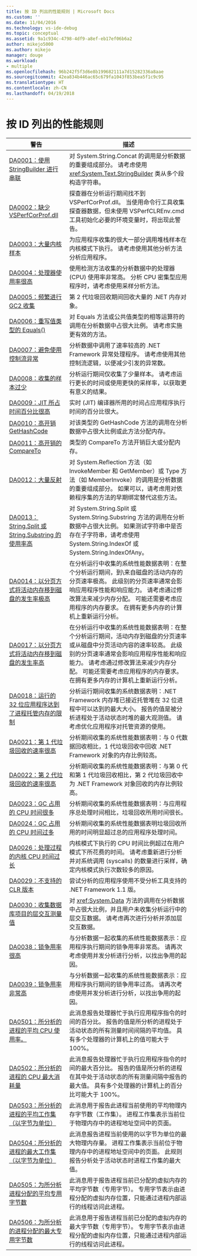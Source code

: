 ```yaml
---
title: 按 ID 列出的性能规则 | Microsoft Docs
ms.custom: ''
ms.date: 11/04/2016
ms.technology: vs-ide-debug
ms.topic: conceptual
ms.assetid: 9a1c934c-4798-4df9-a8ef-eb17ef06b6a2
author: mikejo5000
ms.author: mikejo
manager: douge
ms.workload:
- multiple
ms.openlocfilehash: 96b242f5f3d6e8b199682111a7d15282336a8aae
ms.sourcegitcommit: 42ea834b446ac65c679fa1043f853bea5f1c9c95
ms.translationtype: HT
ms.contentlocale: zh-CN
ms.lasthandoff: 04/19/2018
---
```

# <a name="performance-rules-by-id"></a>按 ID 列出的性能规则
|警告|描述|  
|-------------|-----------------|  
|[DA0001：使用 StringBuilder 进行串联](../profiling/da0001-use-stringbuilder-for-concatenations.md)|对 System.String.Concat 的调用是分析数据的重要组成部分。 请考虑使用 <xref:System.Text.StringBuilder> 类从多个段构造字符串。|  
|[DA0002：缺少 VSPerfCorProf.dll](../profiling/da0002-vsperfcorprof-dll-is-missing.md)|探查器在分析运行期间找不到 VSPerfCorProf.dll。 当使用命令行工具收集探查器数据，但未使用 VSPerfCLREnv.cmd 工具初始化必要的环境变量时，将出现此警告。|  
|[DA0003：大量内核样本](../profiling/da0003-many-kernel-samples.md)|为应用程序收集的很大一部分调用堆栈样本在内核模式下执行。 请考虑使用其他分析方法分析应用程序。|  
|[DA0004：处理器使用率很高](../profiling/da0004-high-processor-usage.md)|使用检测方法收集的分析数据中的处理器 (CPU) 使用率非常高。 分析 CPU 密集型应用程序时，请考虑使用采样分析方法。|  
|[DA0005：频繁进行 GC2 收集](../profiling/da0005-frequent-gc2-collections.md)|第 2 代垃圾回收期间回收大量的 .NET 内存对象。|  
|[DA0006：重写值类型的 Equals()](../profiling/da0006-override-equals-parens-for-value-types.md)|对 Equals 方法或公共值类型的相等运算符的调用在分析数据中占很大比例。 请考虑实施更有效的方法。|  
|[DA0007：避免使用控制流异常](../profiling/da0007-avoid-using-exceptions-for-control-flow.md)|分析数据中调用了速率较高的 .NET Framework 异常处理程序。 请考虑使用其他控制流逻辑，以便减少引发的异常数。|  
|[DA0008：收集的样本过少](../profiling/da0008-few-samples-collected.md)|分析运行期间仅收集了少量样本。 请考虑运行更长的时间或使用更快的采样率，以获取更有意义的结果。|  
|[DA0009：JIT 所占时间百分比很高](http://msdn.microsoft.com/en-us/b60c1767-515c-41d9-81c2-c70d0b7024fd)|实时 (JIT) 编译器所用的时间占应用程序执行时间的百分比很大。|  
|[DA0010：高开销 GetHashCode](../profiling/da0010-expensive-gethashcode.md)|对该类型的 GetHashCode 方法的调用在分析数据中占很大比例或此方法分配内存。|  
|[DA0011：高开销的 CompareTo](../profiling/da0011-expensive-compareto.md)|类型的 CompareTo 方法开销巨大或分配内存。|  
|[DA0012：大量反射](../profiling/da0012-significant-amount-of-reflection.md)|对 System.Reflection 方法（如 InvokeMember 和 GetMember）或 Type 方法（如 MemberInvoke）的调用是分析数据的重要组成部分。 如果可以，请考虑用对依赖程序集的方法的早期绑定替代这些方法。|  
|[DA0013：String.Split 或 String.Substring 的使用率高](../profiling/da0013-high-usage-of-string-split-or-string-substring.md)|对 System.String.Split 或 System.String.Substring 方法的调用在分析数据中占很大比例。 如果测试字符串中是否存在子字符串，请考虑使用 System.String.IndexOf 或 System.String.IndexOfAny。|  
|[DA0014：以分页方式将活动内存移到磁盘的发生率极高](../profiling/da0014-extremely-high-rates-of-paging-active-memory-to-disk.md)|在分析运行中收集的系统性能数据表明：在整个分析运行期间，到\来自磁盘的活动内存的分页速率极高。 此级别的分页速率通常会影响应用程序性能和响应能力。 请考虑通过修改算法来减少内存分配。 可能还需要考虑应用程序的内存要求。 在拥有更多内存的计算机上重新运行分析。|  
|[DA0017：以分页方式将活动内存移到磁盘的发生率高](../profiling/da0017-high-rates-of-paging-active-memory-to-disk.md)|在分析运行中收集的系统性能数据表明：在整个分析运行期间，活动内存到磁盘的分页速率或从磁盘中分页活动内容的速率较高。 此级别的分页速率通常会影响应用程序性能和响应能力。 请考虑通过修改算法来减少内存分配。 可能还需要考虑应用程序的内存要求。 在拥有更多内存的计算机上重新运行分析。|  
|[DA0018：运行的 32 位应用程序达到了进程托管内存的限制](../profiling/da0018-32-bit-application-running-at-process-managed-memory-limits.md)|分析运行期间收集的系统数据表明：.NET Framework 内存堆已接近托管堆在 32 位进程中可以达到的最大大小。 报告的值是被分析进程处于活动状态时堆的最大观测值。 请考虑优化应用程序对托管资源的使用。|  
|[DA0021：第 1 代垃圾回收的速率很高](../profiling/da0021-high-rate-of-gen-1-garbage-collections.md)|分析期间收集的系统性能数据表明：与 0 代数据回收相比，1 代垃圾回收中回收 .NET Framework 对象的内存比例较高。|  
|[DA0022：第 2 代垃圾回收的速率很高](../profiling/da0022-high-rate-of-gen-2-garbage-collections.md)|分析期间收集的系统性能数据表明：与第 0 代和第 1 代垃圾回收相比，第 2 代垃圾回收中为 .NET Framework 对象回收的内存比例较高。|  
|[DA0023：GC 占用的 CPU 时间很多](../profiling/da0023-high-gc-cpu-time.md)|分析期间收集的系统性能数据表明：与应用程序总处理时间相比，垃圾回收所用时间很长。|  
|[DA0024：GC 占用的 CPU 时间过多](../profiling/da0024-excessive-gc-cpu-time.md)|分析期间收集的系统性能数据表明垃圾回收所用的时间明显超过总的应用程序处理时间。|  
|[DA0026：处理过程的内核 CPU 时间过长](../profiling/da0026-excessive-kernel-cpu-time-processing.md)|内核模式下执行的 CPU 时间比例超过在用户模式下所花费的时间。 请考虑重新进行分析并对系统调用 (syscalls) 的数量进行采样，确定内核模式执行次数较多的原因。|  
|[DA0029：不支持的 CLR 版本](../profiling/da0029-unsupported-clr-version.md)|尝试分析的应用程序使用不受分析工具支持的 .NET Framework 1.1 版。|  
|[DA0030：收集数据库项目的层交互测量值](../profiling/da0030-gather-tier-interaction-measurements-for-database-projects.md)|对 <xref:System.Data> 方法的调用在分析数据中占很大比例，并且用户未收集分析运行中的层交互数据。 请考虑再次进行分析并添加层交互数据。|  
|[DA0038：锁争用率很高](../profiling/da0038-high-rate-of-lock-contentions.md)|与分析数据一起收集的系统性能数据表示：应用程序执行期间的锁争用率非常高。 请再次考虑使用并发分析进行分析，以找出争用的起因。|  
|[DA0039：锁争用率非常高](../profiling/da0039-very-high-rate-of-lock-contentions.md)|与分析数据一起收集的系统性能数据表示：应用程序执行期间的锁争用率过高。 请再次考虑使用并发分析进行分析，以找出争用的起因。|  
|[DA0501：所分析的进程的平均 CPU 使用率。](../profiling/da0501-average-cpu-consumption-by-the-process-being-profiled.md)|此消息报告处理器忙于执行应用程序指令的时间的百分比。 报告的值是所分析的进程处于活动状态的所有测量时间间隔的平均值。 具有多个处理器的计算机上的值可能大于 100%。|  
|[DA0502：所分析的进程的 CPU 最大消耗量](../profiling/da0502-maximum-cpu-consumption-by-the-process-being-profiled.md)|此消息报告处理器忙于执行应用程序指令的时间的最大百分比。 报告的值是所分析的进程在其中处于活动状态的所有测量间隔中报告的最大值。 具有多个处理器的计算机上的百分比可能大于 100%。|  
|[DA0503：所分析的进程的平均工作集（以字节为单位）](../profiling/da0503-average-working-set-in-bytes-for-the-process-being-profiled.md)|此消息用于报告此进程当前使用的平均物理内存字节数（工作集）。 进程工作集表示当前位于物理内存中的进程地址空间中的页面。|  
|[DA0504：所分析的进程的最大工作集（以字节为单位）](../profiling/da0504-maximum-working-set-in-bytes-for-the-process-being-profiled.md)|此消息报告进程当前使用的以字节为单位的最大物理内存量。 进程工作集表示当前位于物理内存中的进程地址空间中的页面。 此规则报告分析处于活动状态时进程工作集的最大值。|  
|[DA0505：为所分析进程分配的平均专用字节数](../profiling/da0505-average-private-bytes-allocated-for-the-process-being-profiled.md)|此消息用于报告进程当前已分配的虚拟内存的平均字节数（专用字节）。 专用字节表示由进程分配的虚拟内存位置，只能通过进程内部运行的线程访问此进程。|  
|[DA0506：为所分析的进程分配的最大专用字节数](../profiling/da0506-maximum-private-bytes-allocated-for-the-process-being-profiled.md)|此消息用于报告进程当前已分配的虚拟内存的最大字节数（专用字节）。 专用字节表示由进程分配的虚拟内存位置，只能通过进程内部运行的线程访问此进程。|